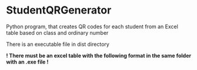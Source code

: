 # StudentQRGenerator
Python program, that creates QR codes for each student from an Excel table based on class and ordinary number

There is an executable file in dist directory

**! There must be an excel table with the following format in the same folder with  an .exe file  !**
